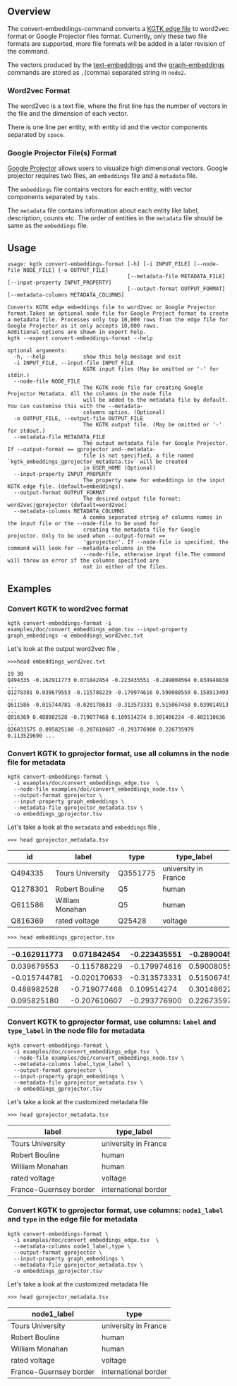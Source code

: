 ## Overview

The convert-embeddings-command converts a [KGTK edge file](../specification.md/#edge-file-format)
to word2vec format or Google Projector files format. Currently, only these two file formats are supported, more file formats will be added in a later revision of the command.

The vectors produced by the [text-embeddings](../analysis/text_embedding.md) and the [graph-embeddings](../analysis/graph_embeddings.md)
commands are stored as `,`(comma) separated string in `node2`.

### Word2vec Format

The word2vec is a text file, where the first line has the number of vectors in the file and the dimension of each vector.

There is one line per entity, with entity id and the vector components separated by `space`.

### Google Projector File(s) Format

[Google Projector](https://projector.tensorflow.org/) allows users to visualize high dimensional vectors. Google projector
requires two files, an `embeddings` file and a `metadata` file.

The `embeddings` file contains vectors for each entity, with vector components separated by `tabs`.

The `metadata` file contains information about each entity like label, description, counts etc. The order of entities in the `metadata`
file should be same as the `embeddings` file.


## Usage
```
usage: kgtk convert-embeddings-format [-h] [-i INPUT_FILE] [--node-file NODE_FILE] [-o OUTPUT_FILE]
                                      [--metadata-file METADATA_FILE] [--input-property INPUT_PROPERTY]
                                      [--output-format OUTPUT_FORMAT] [--metadata-columns METADATA_COLUMNS]

Converts KGTK edge embeddings file to word2vec or Google Projector format.Takes an optional node file for Google Project format to create a metadata file. Processes only top 10,000 rows from the edge file for Google Projector as it only accepts 10,000 rows.
Additional options are shown in expert help.
kgtk --expert convert-embeddings-format --help

optional arguments:
  -h, --help            show this help message and exit
  -i INPUT_FILE, --input-file INPUT_FILE
                        KGTK input files (May be omitted or '-' for stdin.)
  --node-file NODE_FILE
                        The KGTK node file for creating Google Projector Metadata. All the columns in the node file
                        will be added to the metadata file by default. You can customise this with the --metadata-
                        columns option. (Optional)
  -o OUTPUT_FILE, --output-file OUTPUT_FILE
                        The KGTK output file. (May be omitted or '-' for stdout.)
  --metadata-file METADATA_FILE
                        The output metadata file for Google Projector. If --output-format == gprojector and--metadata-
                        file is not specified, a file named `kgtk_embeddings_gprojector_metadata.tsv` will be created
                        in USER_HOME (Optional)
  --input-property INPUT_PROPERTY
                        The property name for embeddings in the input KGTK edge file. (default=embeddings).
  --output-format OUTPUT_FORMAT
                        The desired output file format: word2vec|gprojector (default=word2vec)
  --metadata-columns METADATA_COLUMNS
                        A comma separated string of columns names in the input file or the --node-file to be used for
                        creating the metadata file for Google projector. Only to be used when --output-format ==
                        'gprojector'. If --node-file is specified, the command will look for --metadata-columns in the
                        --node-file, otherwise input file.The command will throw an error if the columns specified are
                        not in either of the files.
```

## Examples

### Convert KGTK to word2vec format

```
kgtk convert-embeddings-format -i examples/doc/convert_embeddings_edge.tsv --input-property graph_embeddings -o embeddings_word2vec.txt
```

Let's look at the output word2vec file ,
```
>>>head embeddings_word2vec.txt

19 30
Q494335 -0.162911773 0.071842454 -0.223435551 -0.289004564 0.834948838 ...
Q1278301 0.039679553 -0.115788229 -0.179974616 0.590080559 0.158913493 ...
Q611586 -0.015744781 -0.020170633 -0.313573331 0.515067458 0.039014913 ...
Q816369 0.488982528 -0.719077468 0.109514274 0.301486224 -0.402110636 ...
Q26833575 0.095825180 -0.207610607 -0.293776900 0.226735979 0.113529690 ...

```

### Convert KGTK to gprojector format, use all columns in the node file for metadata

```
kgtk convert-embeddings-format \
  -i examples/doc/convert_embeddings_edge.tsv  \
  --node-file examples/doc/convert_embeddings_node.tsv \
  --output-format gprojector \
  --input-property graph_embeddings \
  --metadata-file gprojector_metadata.tsv \
  -o embeddings_gprojector.tsv
```

Let's take a look at the `metadata` and `embeddings` file ,

```
>>> head gprojector_metadata.tsv
```

|id       |label       |type        |type_label  |
|---------|------------|------------|------------|
|Q494335  |Tours University|Q3551775    |university in France|
|Q1278301 |Robert Bouline|Q5          |human       |
|Q611586  |William Monahan|Q5          |human       |
|Q816369  |rated voltage|Q25428      |voltage     |

```
>>> head embeddings_gprojector.tsv
```

|-0.162911773|0.071842454 |-0.223435551|-0.289004564|0.834948838 |-0.373376131|1.436196566|-0.942946911|...         |
|------------|------------|------------|------------|------------|------------|-----------|------------|------------|
|0.039679553 |-0.115788229|-0.179974616|0.590080559 |0.158913493 |0.008464743 |0.712676883|0.380636603 |...         |
|-0.015744781|-0.020170633|-0.313573331|0.515067458 |0.039014913 |-0.114478707|0.770638645|0.304640383 |...         |
|0.488982528 |-0.719077468|0.109514274 |0.301486224 |-0.402110636|0.291337997 |0.829619348|-0.365474463|...         |
|0.095825180 |-0.207610607|-0.293776900|0.226735979 |0.113529690 |0.536592960 |0.747583449|-0.221452087|...         |




### Convert KGTK to gprojector format, use columns: `label` and `type_label` in the node file for metadata

```
kgtk convert-embeddings-format \
  -i examples/doc/convert_embeddings_edge.tsv  \
  --node-file examples/doc/convert_embeddings_node.tsv \
  --metadata-columns label,type_label \
  --output-format gprojector \
  --input-property graph_embeddings \
  --metadata-file gprojector_metadata.tsv \
  -o embeddings_gprojector.tsv
```

Let's take a look at the customized metadata file

```
>>> head gprojector_metadata.tsv
```

|label    |type_label  |
|---------|------------|
|Tours University|university in France|
|Robert Bouline|human       |
|William Monahan|human       |
|rated voltage|voltage     |
|France-Guernsey border|international border|

### Convert KGTK to gprojector format, use columns: `node1_label` and `type` in the edge file for metadata

```
kgtk convert-embeddings-format \
  -i examples/doc/convert_embeddings_edge.tsv  \
  --metadata-columns node1_label,type \
  --output-format gprojector \
  --input-property graph_embeddings \
  --metadata-file gprojector_metadata.tsv \
  -o embeddings_gprojector.tsv
```

Let's take a look at the customized metadata file

```
>>> head gprojector_metadata.tsv
```

|node1_label|type        |
|-----------|------------|
|Tours University|university in France|
|Robert Bouline|human       |
|William Monahan|human       |
|rated voltage|voltage     |
|France-Guernsey border|international border|



